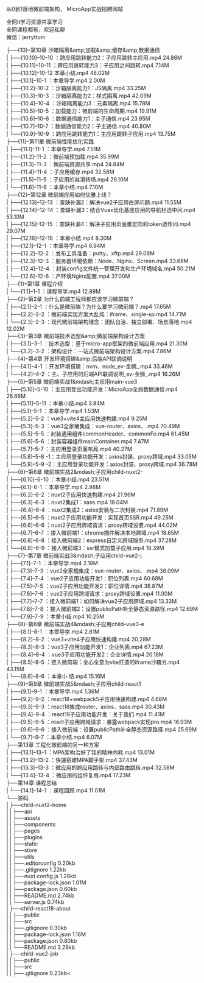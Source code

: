 从0到1落地微前端架构， MicroApp实战招聘网站

全网it学习资源共享学习<br>全网课程都有，欢迎私聊<br>微信：jerryttom<br>

├──{10}–第10章 沙箱隔离&amp;amp;加载&amp;amp;缓存&amp;amp;数据通信<br> | ├──[10.10]–10-10 ：跨应用跳转能力2：子应用跳转主应用.mp4 24.86M<br> | ├──[10.11]–10-11 ：跨应用跳转能力3：子应用之间跳转.mp4 7.14M<br> | ├──[10.12]–10-12 本章小结.mp4 48.02M<br> | ├──[10.1]–10-1 ：本章导学.mp4 2.00M<br> | ├──[10.2]–10-2 ：沙箱隔离能力1：JS隔离.mp4 33.25M<br> | ├──[10.3]–10-3 ：沙箱隔离能力2：样式隔离.mp4 42.09M<br> | ├──[10.4]–10-4 ：沙箱隔离能力3：元素隔离.mp4 15.78M<br> | ├──[10.5]–10-5 ：加载能力：微前端的生命周期.mp4 19.91M<br> | ├──[10.6]–10-6 ：数据通信能力1：主子通信.mp4 23.95M<br> | ├──[10.7]–10-7 ：数据通信能力2：子主通信.mp4 40.80M<br> | └──[10.9]–10-9 ：跨应用跳转能力1：主应用跳转子应用.mp4 13.75M<br> ├──{11}–第11章 微前端性能优化实践<br> | ├──[11.1]–11-1 ：本章导学.mp4 7.51M<br> | ├──[11.2]–11-2 ：微前端预加载.mp4 35.99M<br> | ├──[11.3]–11-3 ：微前端资源共享.mp4 24.84M<br> | ├──[11.4]–11-4 ：子应用缓存.mp4 32.58M<br> | ├──[11.5]–11-5 ：子应用的丝滑转场.mp4 29.10M<br> | └──[11.6]–11-6 ：本章小结.mp4 7.10M<br> ├──{12}–第12章 微前端应用如何优雅上线？<br> | ├──[12.13]–12-13 ：查缺补漏2：解决vue2子应用白屏问题.mp4 11.55M<br> | ├──[12.14]–12-14 ：查缺补漏3：结合Vuex优化基座应用的导航栏选中问.mp4 53.10M<br> | ├──[12.15]–12-15 ：查缺补漏4：解决子应用页面重定向和token透传问.mp4 29.07M<br> | ├──[12.16]–12-16 ：本章小结.mp4 8.30M<br> | ├──[12.1]–12-1 ：本章导学.mp4 6.94M<br> | ├──[12.2]–12-2 ：发布工具准备：putty、xftp.mp4 29.08M<br> | ├──[12.3]–12-3 ：服务器环境依赖：Node、Nginx、Screen.mp4 33.68M<br> | ├──[12.4]–12-4 ：封装config文件统一管理开发和生产环境域名.mp4 50.21M<br> | └──[12.6]–12-6 ：产环境Nginx配置.mp4 37.00M<br> ├──{1}–第1章 课程介绍<br> | └──[1.1]–1-1 ：课程导学.mp4 12.89M<br> ├──{2}–第2章 为什么前端工程师都应该学习微前端？<br> | ├──[2.1]–2-1 ：什么是微前端？为什么要学习微前端？.mp4 17.65M<br> | ├──[2.2]–2-2 ：微前端实现方案大乱炖：iframe、single-sp.mp4 14.71M<br> | └──[2.3]–2-3 ：现代微前端架构理念：团队自治、独立部署、场景落地.mp4 12.02M<br> ├──{3}–第3章 微前端技术选型&amp;amp;微前端架构设计方案<br> | ├──[3.1]–3-1 ：技术选型：基于micro-app框架的微前端应用.mp4 21.30M<br> | └──[3.2]–3-2 ：架构设计：一站式微前端架构设计方案.mp4 7.86M<br> ├──{4}–第4章 开发环境搭建&amp;amp;后端API联调说明<br> | ├──[4.1]–4-1 ：开发环境搭建：nvm、node_ev-金狮_.mp4 33.46M<br> | └──[4.2]–4-2 ：主、子应用的后端API联调说明_ev-金狮_.mp4 16.26M<br> ├──{5}–第5章 微前端实战1&amp;mdash;主应用main-vue3<br> | ├──[5.10]–5-10 ：主应用登出功能开发：MicroApp全局数据通信.mp4 26.66M<br> | ├──[5.11]–5-11 ：本章小结.mp4 3.84M<br> | ├──[5.1]–5-1 ：本章导学.mp4 1.53M<br> | ├──[5.2]–5-2 ：vue3+vite4主应用快速构建.mp4 9.25M<br> | ├──[5.3]–5-3 ：vue3全家桶集成：vue-router、axios、.mp4 70.49M<br> | ├──[5.5]–5-5 ：封装通用组件commonHeader、commonFo.mp4 61.45M<br> | ├──[5.6]–5-6 ：封装容器组件mainContainer.mp4 7.47M<br> | ├──[5.7]–5-7 ：主应用登录页面布局.mp4 40.27M<br> | ├──[5.8]–5-8 -1：主应用登录功能开发：axios封装、proxy跨域.mp4 33.05M<br> | └──[5.9]–5-9 -2：主应用登录功能开发：axios封装、proxy跨域.mp4 36.78M<br> ├──{6}–第6章 微前端实战2&amp;mdash;子应用child-nuxt2-<br> | ├──[6.10]–6-10 ：本章小结.mp4 23.51M<br> | ├──[6.1]–6-1 ：本章导学.mp4 2.98M<br> | ├──[6.2]–6-2 ：nuxt2子应用快速构建.mp4 21.96M<br> | ├──[6.3]–6-3 ：nuxt2集成1：sass.mp4 18.04M<br> | ├──[6.4]–6-4 ：nuxt2集成2：axios安装与二次封装.mp4 71.89M<br> | ├──[6.5]–6-5 ：nuxt2子应用功能开发：实现首页SSR.mp4 49.25M<br> | ├──[6.6]–6-6 ：nuxt2子应用跨域请求：proxy跨域设置.mp4 44.02M<br> | ├──[6.7]–6-7 ：接入微前端1：chrome插件解决本地跨域.mp4 18.65M<br> | ├──[6.8]–6-8 ：接入微前端2：express自定义跨域服务.mp4 37.28M<br> | └──[6.9]–6-9 ：接入微前端3：ssr模式加载子应用.mp4 18.39M<br> ├──{7}–第7章 微前端实战3&amp;mdash;子应用child-vue2-j<br> | ├──[7.1]–7-1 ：本章导学.mp4 2.18M<br> | ├──[7.3]–7-3 ：vue2全家桶集成：vue-router、axios、.mp4 38.09M<br> | ├──[7.4]–7-4 ：vue2子应用功能开发1：职位列表.mp4 60.68M<br> | ├──[7.5]–7-5 ：vue2子应用功能开发2：职位详情.mp4 36.87M<br> | ├──[7.6]–7-6 ：vue2子应用跨域请求：proxy跨域设置.mp4 11.00M<br> | ├──[7.7]–7-7 ：接入微前端1：如何解决vue2子应用跨域.mp4 13.33M<br> | ├──[7.8]–7-8 ：接入微前端2：设置publicPath补全静态资源路径.mp4 12.69M<br> | └──[7.9]–7-9 ：本章小结.mp4 10.25M<br> ├──{8}–第8章 微前端实战4&amp;mdash;子应用child-vue3-e<br> | ├──[8.1]–8-1 ：本章导学.mp4 2.81M<br> | ├──[8.2]–8-2 ：vue3+vite4子应用快速构建.mp4 20.28M<br> | ├──[8.3]–8-3 ：vue3子应用功能开发1：企业列表.mp4 67.23M<br> | ├──[8.4]–8-4 ：vue3子应用功能开发2：企业详情.mp4 20.18M<br> | ├──[8.5]–8-5 ：接入微前端：全心全意为vite打造的iframe沙箱方.mp4 43.15M<br> | └──[8.6]–8-6 ：本章小 结.mp4 15.16M<br> ├──{9}–第9章 微前端实战5&amp;mdash;子应用child-react1<br> | ├──[9.1]–9-1 ：本章导学.mp4 1.36M<br> | ├──[9.2]–9-2 ：react18+webpack5子应用快速构建.mp4 4.68M<br> | ├──[9.3]–9-3 ：react18集成router、axios、sass.mp4 30.43M<br> | ├──[9.4]–9-4 ：react18子应用功能开发：关于我们.mp4 11.41M<br> | ├──[9.5]–9-5 ：react子应用跨域请求：暴露webpack实现pro.mp4 16.93M<br> | ├──[9.6]–9-6 ：接入微前端：设置publicPath补全静态资源路径.mp4 25.69M<br> | └──[9.7]–9-7 ：本章小结.mp4 6.07M<br> ├──第13章 工程化微前端的另一种方案<br> | ├──[13.1]–13-1 ：MPA架构治好了我的精神内耗.mp4 13.01M<br> | ├──[13.2]–13-2 ：快速搭建MPA脚手架.mp4 37.43M<br> | ├──[13.3]–13-3 ：微应用的跨应用跳转与内部路由跳转.mp4 32.58M<br> | └──[13.4]–13-4 ：微应用的组件复用.mp4 17.23M<br> ├──第14章 课程总结<br> | └──[14.1]–14-1 ：课程回顾.mp4 11.01M<br> └──源码<br> | ├──child-nuxt2-home<br> | | ├──api<br> | | ├──assets<br> | | ├──components<br> | | ├──pages<br> | | ├──plugins<br> | | ├──static<br> | | ├──store<br> | | ├──utils<br> | | ├──.editorconfig 0.20kb<br> | | ├──.gitignore 1.22kb<br> | | ├──nuxt.config.js 1.28kb<br> | | ├──package-lock.json 1.01M<br> | | ├──package.json 0.60kb<br> | | ├──README.md 2.74kb<br> | | └──server.js 0.74kb<br> | ├──child-react18-about<br> | | ├──public<br> | | ├──src<br> | | ├──.gitignore 0.30kb<br> | | ├──package-lock.json 1.16M<br> | | ├──package.json 0.80kb<br> | | └──README.md 3.28kb<br> | ├──child-vue2-job<br> | | ├──public<br> | | ├──src<br> | | ├──.gitignore 0.23kb<